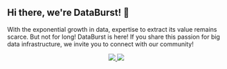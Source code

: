 ## Hi there, we're DataBurst! 🦊

With the exponential growth in data, expertise to extract its value remains scarce. But not for long! DataBurst is here! If you share this passion for big data infrastructure, we invite you to connect with our community!

<p align="center">
<a href="https://databurst.tech/">
<img src="https://img.shields.io/badge/Web-681DFF?style=for-the-badge&logo=web&logoColor=white" />
</a>
<a href="https://www.linkedin.com/company/databurst">
<img src="https://img.shields.io/badge/LinkedIn-0077B5?style=for-the-badge&logo=linkedin&logoColor=white" />
</a>
</p>
